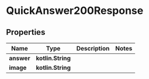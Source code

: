 
# QuickAnswer200Response

## Properties
| Name | Type | Description | Notes |
| ------------ | ------------- | ------------- | ------------- |
| **answer** | **kotlin.String** |  |  |
| **image** | **kotlin.String** |  |  |




